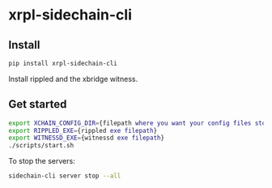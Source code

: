 # xrpl-sidechain-cli

## Install

```bash
pip install xrpl-sidechain-cli
```

Install rippled and the xbridge witness.

## Get started

```bash
export XCHAIN_CONFIG_DIR={filepath where you want your config files stored}
export RIPPLED_EXE={rippled exe filepath}
export WITNESSD_EXE={witnessd exe filepath}
./scripts/start.sh
```

To stop the servers:
```bash
sidechain-cli server stop --all
```

